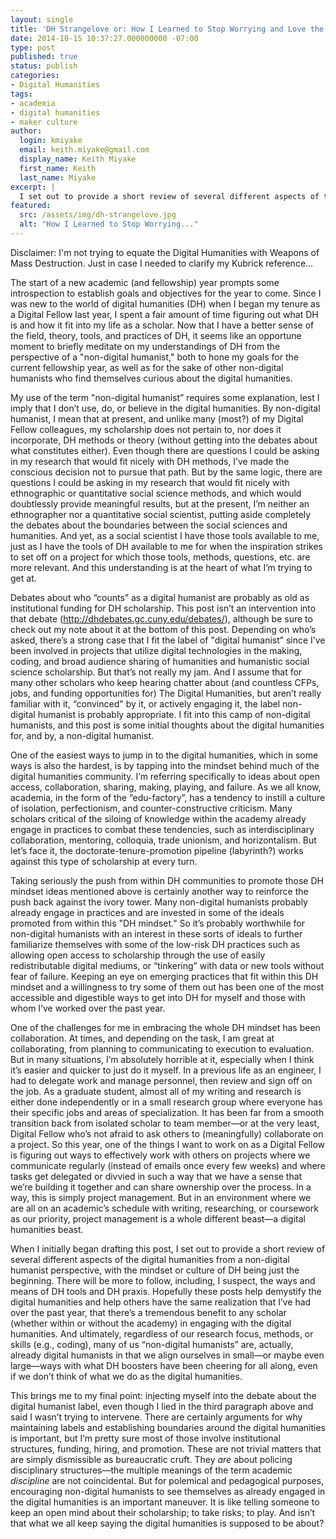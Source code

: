 ```yaml
---
layout: single
title: 'DH Strangelove or: How I Learned to Stop Worrying and Love the Digital Humanities'
date: 2014-10-15 10:37:27.000000000 -07:00
type: post
published: true
status: publish
categories:
- Digital Humanities
tags:
- academia
- digital humanities
- maker culture
author:
  login: kmiyake
  email: keith.miyake@gmail.com
  display_name: Keith Miyake
  first_name: Keith
  last_name: Miyake
excerpt: |
  I set out to provide a short review of several different aspects of the digital humanities from a non-digital humanist perspective, with the mindset or culture of DH being just the beginning.
featured:
  src: /assets/img/dh-strangelove.jpg
  alt: "How I Learned to Stop Worrying..."
---
```


Disclaimer: I'm not trying to equate the Digital Humanities with Weapons of Mass Destruction. Just in case I needed to clarify my Kubrick reference...

The start of a new academic (and fellowship) year prompts some introspection to establish goals and objectives for the year to come. Since I was new to the world of digital humanities (DH) when I began my tenure as a Digital Fellow last year, I spent a fair amount of time figuring out what DH is and how it fit into my life as a scholar. Now that I have a better sense of the field, theory, tools, and practices of DH, it seems like an opportune moment to briefly meditate on my understandings of DH from the perspective of a "non-digital humanist," both to hone my goals for the current fellowship year, as well as for the sake of other non-digital humanists who find themselves curious about the digital humanities.

My use of the term "non-digital humanist” requires some explanation, lest I imply that I don’t use, do, or believe in the digital humanities. By non-digital humanist, I mean that at present, and unlike many (most?) of my Digital Fellow colleagues, my scholarship does not pertain to, nor does it incorporate, DH methods or theory (without getting into the debates about what constitutes either). Even though there are questions I could be asking in my research that would fit nicely with DH methods, I’ve made the conscious decision not to pursue that path. But by the same logic, there are questions I could be asking in my research that would fit nicely with ethnographic or quantitative social science methods, and which would doubtlessly provide meaningful results, but at the present, I’m neither an ethnographer nor a quantitative social scientist, putting aside completely the debates about the boundaries between the social sciences and humanities. And yet, as a social scientist I have those tools available to me, just as I have the tools of DH available to me for when the inspiration strikes to set off on a project for which those tools, methods, questions, etc. are more relevant. And this understanding is at the heart of what I’m trying to get at.

Debates about who “counts” as a digital humanist are probably as old as institutional funding for DH scholarship. This post isn’t an intervention into that debate (http://dhdebates.gc.cuny.edu/debates/), although be sure to check out my note about it at the bottom of this post. Depending on who’s asked, there’s a strong case that I fit the label of "digital humanist” since I’ve been involved in projects that utilize digital technologies in the making, coding, and broad audience sharing of humanities and humanistic social science scholarship. But that’s not really my jam. And I assume that for many other scholars who keep hearing chatter about (and countless CFPs, jobs, and funding opportunities for) The Digital Humanities, but aren’t really familiar with it, “convinced" by it, or actively engaging it, the label non-digital humanist is probably appropriate. I fit into this camp of non-digital humanists, and this post is some initial thoughts about the digital humanities for, and by, a non-digital humanist.

One of the easiest ways to jump in to the digital humanities, which in some ways is also the hardest, is by tapping into the mindset behind much of the digital humanities community. I’m referring specifically to ideas about open access, collaboration, sharing, making, playing, and failure. As we all know, academia, in the form of the “edu-factory”, has a tendency to instill a culture of isolation, perfectionism, and counter-constructive criticism. Many scholars critical of the siloing of knowledge within the academy already engage in practices to combat these tendencies, such as interdisciplinary collaboration, mentoring, colloquia, trade unionism, and horizontalism. But let’s face it, the doctorate-tenure-promotion pipeline (labyrinth?) works against this type of scholarship at every turn.

Taking seriously the push from within DH communities to promote those DH mindset ideas mentioned above is certainly another way to reinforce the push back against the ivory tower. Many non-digital humanists probably already engage in practices and are invested in some of the ideals promoted from within this "DH mindset.” So it’s probably worthwhile for non-digital humanists with an interest in these sorts of ideals to further familiarize themselves with some of the low-risk DH practices such as allowing open access to scholarship through the use of easily redistributable digital mediums, or “tinkering” with data or new tools without fear of failure. Keeping an eye on emerging practices that fit within this DH mindset and a willingness to try some of them out has been one of the most accessible and digestible ways to get into DH for myself and those with whom I’ve worked over the past year.

One of the challenges for me in embracing the whole DH mindset has been collaboration. At times, and depending on the task, I am great at collaborating, from planning to communicating to execution to evaluation. But in many situations, I’m absolutely horrible at it, especially when I think it’s easier and quicker to just do it myself. In a previous life as an engineer, I had to delegate work and manage personnel, then review and sign off on the job. As a graduate student, almost all of my writing and research is either done independently or in a small research group where everyone has their specific jobs and areas of specialization. It has been far from a smooth transition back from isolated scholar to team member—or at the very least, Digital Fellow who’s not afraid to ask others to (meaningfully) collaborate on a project. So this year, one of the things I want to work on as a Digital Fellow is figuring out ways to effectively work with others on projects where we communicate regularly (instead of emails once every few weeks) and where tasks get delegated or divvied in such a way that we have a sense that we’re building it together and can share ownership over the process. In a way, this is simply project management. But in an environment where we are all on an academic’s schedule with writing, researching, or coursework as our priority, project management is a whole different beast—a digital humanities beast.

When I initially began drafting this post, I set out to provide a short review of several different aspects of the digital humanities from a non-digital humanist perspective, with the mindset or culture of DH being just the beginning. There will be more to follow, including, I suspect, the ways and means of DH tools and DH praxis. Hopefully these posts help demystify the digital humanities and help others have the same realization that I’ve had over the past year, that there’s a tremendous benefit to any scholar (whether within or without the academy) in engaging with the digital humanities. And ultimately, regardless of our research focus, methods, or skills (e.g., coding), many of us “non-digital humanists” are, actually, already digital humanists in that we align ourselves in small—or maybe even large—ways with what DH boosters have been cheering for all along, even if we don’t think of what we do as the digital humanities.

This brings me to my final point: injecting myself into the debate about the digital humanist label, even though I lied in the third paragraph above and said I wasn’t trying to intervene. There are certainly arguments for why maintaining labels and establishing boundaries around the digital humanities is important, but I’m pretty sure most of those involve institutional structures, funding, hiring, and promotion. These are not trivial matters that are simply dismissible as bureaucratic cruft. They *are* about policing disciplinary structures—the multiple meanings of the term academic *discipline* are not coincidental. But for polemical and pedagogical purposes, encouraging non-digital humanists to see themselves as already engaged in the digital humanities is an important maneuver. It is like telling someone to keep an open mind about their scholarship; to take risks; to play. And isn’t that what we all keep saying the digital humanities is supposed to be about?
